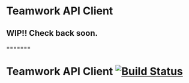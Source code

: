 # Teamwork API Client

## WIP!! Check back soon.
=======
# Teamwork API Client [![Build Status](https://travis-ci.org/nathanmarks/teamwork-api-client.svg?branch=develop)](https://travis-ci.org/nathanmarks/teamwork-api-client)

